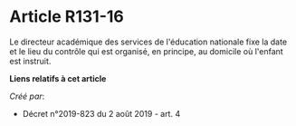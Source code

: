 # Article R131-16

Le directeur académique des services de l'éducation nationale fixe la date et le lieu du contrôle qui est organisé, en
principe, au domicile où l'enfant est instruit.

**Liens relatifs à cet article**

_Créé par_:

  - Décret n°2019-823 du 2 août 2019 - art. 4
